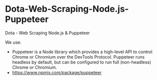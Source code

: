 # Dota-Web-Scraping-Node.js-Puppeteer
Dota - Web Scraping Node.js &amp; Puppeteer

We use: 

- Puppeteer is a Node library which provides a high-level API to control Chrome or Chromium over the DevTools Protocol. Puppeteer runs headless by default, but can be configured to run full (non-headless) Chrome or Chromium. 
- https://www.npmjs.com/package/puppeteer
